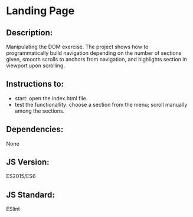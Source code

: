 # Landing Page

## Description: 
Manipulating the DOM exercise.
The project shows how to programmatically build navigation
depending on the number of sections given,
smooth scrolls to anchors from navigation,
and highlights section in viewport upon scrolling.

## Instructions to: 
* start: open the index.html file.
* test the functionallity: choose a section from the menu;
scroll manually among the sections.
  
## Dependencies: 
None
  
## JS Version: 
ES2015/ES6
 
## JS Standard: 
ESlint
  
